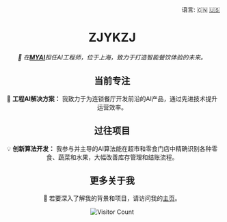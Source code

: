 <div align="right">
  语言:
    🇨🇳
  <a title="英语" href="./README.md">🇺🇸</a>
</div>

<!-- GitHub 个人资料头部 -->
<h1 align="center">ZJYKZJ</h1>
<p align="center">
  <em>🎯 在<a href="https://www.myai.tech/#/home" target="_blank"><strong>MYAI</strong></a>担任AI工程师，位于上海，致力于打造智能餐饮体验的未来。</em>
</p>

<!-- 当前工作 -->
<h2 align="center">当前专注</h2>
<p align="center">
  🌱 <strong>工程AI解决方案：</strong> 我致力于为连锁餐厅开发前沿的AI产品，通过先进技术提升运营效率。
</p>

<!-- 以往工作 -->
<h2 align="center">过往项目</h2>
<p align="center">
  💡 <strong>创新算法开发：</strong> 我参与并主导的AI算法能在超市和零食门店中精确识别各种零食、蔬菜和水果，大幅改善库存管理和结账流程。
</p>

<!-- 更多信息 -->
<h2 align="center">更多关于我</h2>
<p align="center">
  📄 若要深入了解我的背景和项目，请访问我的<a href="https://blog.zjykzj.cn/about/">主页</a>。
</p>

<!-- Visitor Count Badge -->
<p align="center">
  <img src="https://komarev.com/ghpvc/?username=zjykzj&color=blue&label=PROFILE+VIEWS&abbreviated=true" alt="Visitor Count">
</p>